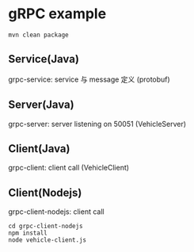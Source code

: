 # gRPC example

```shell
mvn clean package
```

## Service(Java)

grpc-service: service 与 message 定义 (protobuf)

## Server(Java)

grpc-server: server listening on 50051 (VehicleServer)

## Client(Java)

grpc-client: client call (VehicleClient)

## Client(Nodejs)

grpc-client-nodejs: client call

```shell
cd grpc-client-nodejs
npm install
node vehicle-client.js
```